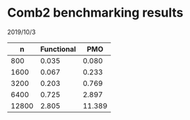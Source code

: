 # Comb2 benchmarking results

2019/10/3

n     | Functional | PMO
------|------------|--------
800   | 0.035      | 0.080
1600  | 0.067      | 0.233
3200  | 0.203      | 0.769
6400  | 0.725      | 2.897
12800 | 2.805      | 11.389
